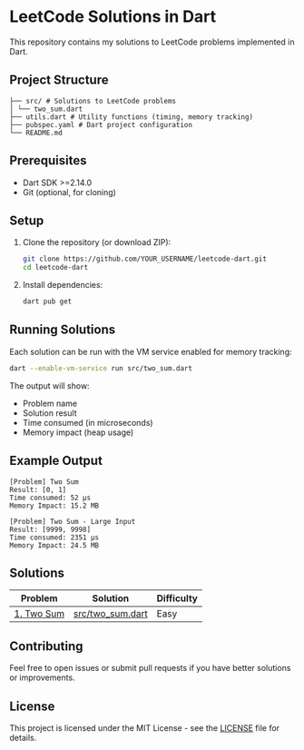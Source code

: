 # LeetCode Solutions in Dart

This repository contains my solutions to LeetCode problems implemented in Dart.

## Project Structure

```leetcode-dart/
├── src/ # Solutions to LeetCode problems
│ └── two_sum.dart
├── utils.dart # Utility functions (timing, memory tracking)
├── pubspec.yaml # Dart project configuration
└── README.md
```

## Prerequisites

- Dart SDK >=2.14.0
- Git (optional, for cloning)

## Setup

1. Clone the repository (or download ZIP):
   ```bash
   git clone https://github.com/YOUR_USERNAME/leetcode-dart.git
   cd leetcode-dart
   ```

2. Install dependencies:
   ```bash
   dart pub get
   ```

## Running Solutions

Each solution can be run with the VM service enabled for memory tracking:

```bash
dart --enable-vm-service run src/two_sum.dart
```

The output will show:
- Problem name
- Solution result
- Time consumed (in microseconds)
- Memory impact (heap usage)

## Example Output

```
[Problem] Two Sum
Result: [0, 1]
Time consumed: 52 μs
Memory Impact: 15.2 MB

[Problem] Two Sum - Large Input
Result: [9999, 9998]
Time consumed: 2351 μs
Memory Impact: 24.5 MB
```

## Solutions

| Problem | Solution | Difficulty |
|---------|----------|------------|
| [1. Two Sum](https://leetcode.com/problems/two-sum/) | [src/two_sum.dart](src/two_sum.dart) | Easy |

## Contributing

Feel free to open issues or submit pull requests if you have better solutions or improvements.

## License

This project is licensed under the MIT License - see the [LICENSE](LICENSE) file for details.